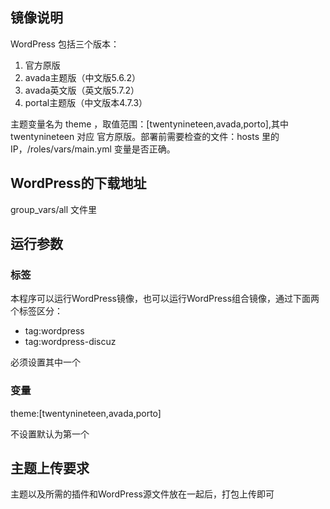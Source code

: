## 镜像说明

WordPress 包括三个版本：

1. 官方原版
2. avada主题版（中文版5.6.2）
3. avada英文版（英文版5.7.2）
3. portal主题版（中文版本4.7.3）

主题变量名为 theme ，取值范围：[twentynineteen,avada,porto],其中 twentynineteen 对应
官方原版。部署前需要检查的文件：hosts 里的IP，/roles/vars/main.yml 变量是否正确。

## WordPress的下载地址

group_vars/all 文件里

## 运行参数

### 标签

本程序可以运行WordPress镜像，也可以运行WordPress组合镜像，通过下面两个标签区分：

* tag:wordpress
* tag:wordpress-discuz

必须设置其中一个

### 变量

theme:[twentynineteen,avada,porto]

不设置默认为第一个

## 主题上传要求
主题以及所需的插件和WordPress源文件放在一起后，打包上传即可

